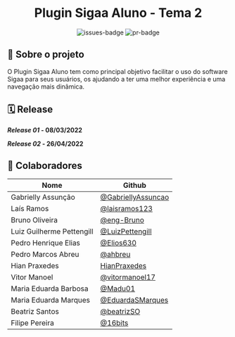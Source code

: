 <div align="center">
  <h1>Plugin Sigaa Aluno - Tema 2</h1>
</div>

<div align="center">
  <img alt="issues-badge" src="https://img.shields.io/github/issues/fga-eps-mds/Tema-02?color=success&style=for-the-badge"/>
  <img alt="pr-badge" src="https://img.shields.io/github/issues-pr/fga-eps-mds/Tema-02?color=success&style=for-the-badge"/>
</div>

## 📑 Sobre o projeto
O Plugin Sigaa Aluno tem como principal objetivo facilitar o uso do software Sigaa para seus usuários, os ajudando a ter uma melhor experiência e uma navegação mais dinâmica. 

## 🗓️ Release
  <strong><i>Release 01</i> - 08/03/2022
  
  <i>Release 02</i> - 26/04/2022 </strong>

## 🤝 Colaboradores

| Nome                      | Github                                                    |
|---------------------------|-----------------------------------------------------------|
| Gabrielly Assunção        | [@GabriellyAssuncao](https://github.com/GabriellyAssuncao)|   
| Laís Ramos                | [@laisramos123](https://github.com/laisramos123)          |
| Bruno Oliveira            | [@eng-Bruno](https://github.com/eng-Bruno)                |
| Luiz Guilherme Pettengill | [@LuizPettengill](https://github.com/LuizPettengill)      |
| Pedro Henrique Elias      | [@Elios630](https://github.com/Elios630)                  |
| Pedro Marcos Abreu        | [@ahbreu](https://github.com/ahbreu)                      |
| Hian Praxedes             | [HianPraxedes](https://github.com/HianPraxedes)           |
| Vitor Manoel              | [@vitormanoel17](https://github.com/vitormanoel17)        |
| Maria Eduarda Barbosa     | [@Madu01](https://github.com/Madu01)                      |
| Maria Eduarda Marques     | [@EduardaSMarques](https://github.com/EduardaSMarques)    |
| Beatriz Santos            | [@beatrizSO](https://github.com/beatrizSO)                |
| Filipe Pereira            | [@16bits](https://github.com/16bits)                      |
